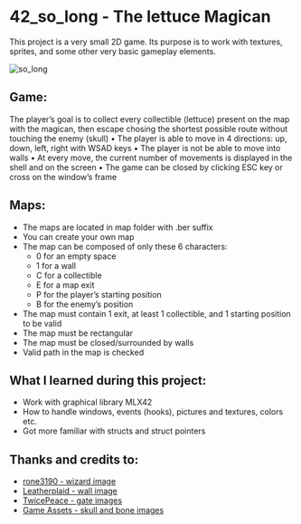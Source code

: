 # 42_so_long - The lettuce Magican
This project is a very small 2D game. Its purpose is to work with textures, sprites, and some other very basic gameplay elements.

![so_long](https://github.com/m-bartos/42_so_long/assets/28412526/24ff2ded-d21e-4083-b7df-7d4176a56cad)

## Game:
The player’s goal is to collect every collectible (lettuce) present on the map with the magican, then escape
chosing the shortest possible route without touching the enemy (skull)
• The player is able to move in 4 directions: up, down, left, right with WSAD keys
• The player is not be able to move into walls
• At every move, the current number of movements is displayed in the shell and on the screen
• The game can be closed by clicking ESC key or cross on the window’s frame 

## Maps:
* The maps are located in map folder with .ber suffix
* You can create your own map
* The map can be composed of only these 6 characters:
  - 0 for an empty space
  - 1 for a wall
  - C for a collectible
  - E for a map exit
  - P for the player’s starting position
  - B for the enemy’s position
* The map must contain 1 exit, at least 1 collectible, and 1 starting position to
be valid
* The map must be rectangular
* The map must be closed/surrounded by walls
* Valid path in the map is checked

## What I learned during this project:
- Work with graphical library MLX42
- How to handle windows, events (hooks), pictures and textures, colors etc.
- Got more familiar with structs and struct pointers

## Thanks and credits to:
* [rone3190 - wizard image](https://rone3190.itch.io/wizard-128x128)
* [Leatherplaid - wall image](https://leatherplaid.itch.io/pixel-walls-and-floor-64x64-and-128x128)
* [TwicePeace - gate images](https://twicepeace.itch.io/rpg-maker-maps)
* [Game Assets - skull and bone images](https://free-game-assets.itch.io/free-undead-loot-game-icons?download)
